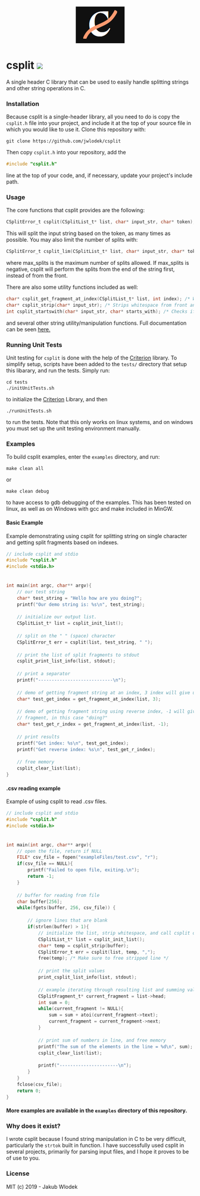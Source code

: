 <p align="center">
    <img src="docs/assets/csplit_logo.png">
</p>

# csplit ![](https://travis-ci.org/jwlodek/csplit.svg?branch=master)

A single header C library that can be used to easily handle splitting strings and other string operations in C.

### Installation

Because csplit is a single-header library, all you need to do is copy the `csplit.h` file into your project, and
include it at the top of your source file in which you would like to use it. Clone this repository with:
```
git clone https://github.com/jwlodek/csplit
```
Then copy `csplit.h` into your repository, add the
```C
#include "csplit.h"
```
line at the top of your code, and, if necessary, update your project's include path.

### Usage

The core functions that csplit provides are the following:
```C
CSplitError_t csplit(CSplitList_t* list, char* input_str, char* token);
```
This will split the input string based on the token, as many times as possible. You may also limit the number of splits with:
```C
CSplitError_t csplit_lim(CSplitList_t* list, char* input_str, char* token, int max_splits);
```
where max_splits is the maximum number of splits allowed. If max_splits is negative, csplit will perform the splits from the end of the string first, instead of from the front.

There are also some utility functions included as well:
```C
char* csplit_get_fragment_at_index(CSplitList_t* list, int index); /* Will return text at given index in list */
char* csplit_strip(char* input_str); /* Strips whitespace from front and rear of string */
int csplit_startswith(char* input_str, char* starts_with); /* Checks if string starts with given token. */
```
and several other string utility/manipulation functions. Full documentation can be seen [here.](https://jwlodek.github.io/csplit)

### Running Unit Tests

Unit testing for `csplit` is done with the help of the [Criterion](https://github.com/Snaipe/Criterion) library. To simplify setup, scripts have been added to the `tests/` directory that setup this libarary, and run the tests. Simply run:
```
cd tests
./initUnitTests.sh
```
to initialize the [Criterion](https://github.com/Snaipe/Criterion) Library, and then
```
./runUnitTests.sh
```
to run the tests. Note that this only works on linux systems, and on windows you must set up the unit testing environment manually.

### Examples

To build csplit examples, enter the `examples` directory, and run:
```
make clean all
```
or
```
make clean debug
```
to have access to gdb debugging of the examples. This has been tested on linux, as well as on Windows with gcc and make included in MinGW.

#### Basic Example

Example demonstrating using csplit for splitting string on single character and getting split fragments based on indexes.
```C
// include csplit and stdio
#include "csplit.h"
#include <stdio.h>


int main(int argc, char** argv){
    // our test string
    char* test_string = "Hello how are you doing?";
    printf("Our demo string is: %s\n", test_string);

    // initialize our output list.
    CSplitList_t* list = csplit_init_list();

    // split on the " " (space) character
    CSplitError_t err = csplit(list, test_string, " ");

    // print the list of split fragments to stdout
    csplit_print_list_info(list, stdout);

    // print a separator
    printf("----------------------------\n");

    // demo of getting fragment string at an index, 3 index will give us "you"
    char* test_get_index = get_fragment_at_index(list, 3);

    // demo of getting fragment string using reverse index, -1 will give us the last
    // fragment, in this case "doing?"
    char* test_get_r_index = get_fragment_at_index(list, -1);

    // print results
    printf("Get index: %s\n", test_get_index);
    printf("Get reverse index: %s\n", test_get_r_index);

    // free memory
    csplit_clear_list(list);
}
```

#### .csv reading example

Example of using csplit to read .csv files.
```C
// include csplit and stdio
#include "csplit.h"
#include <stdio.h>


int main(int argc, char** argv){
    // open the file, return if NULL
    FILE* csv_file = fopen("exampleFiles/test.csv", "r");
    if(csv_file == NULL){
        printf("Failed to open file, exiting.\n");
        return -1;
    }

    // buffer for reading from file
    char buffer[256];
    while(fgets(buffer, 256, csv_file)) {

        // ignore lines that are blank
        if(strlen(buffer) > 1){
            // initialize the list, strip whitespace, and call csplit on commas
            CSplitList_t* list = csplit_init_list();
            char* temp = csplit_strip(buffer);
            CSplitError_t err = csplit(list, temp, ",");
            free(temp); /* Make sure to free stripped line */

            // print the split values
            print_csplit_list_info(list, stdout);

            // example iterating through resulting list and summing values read from .csv file
            CSplitFragment_t* current_fragment = list->head;
            int sum = 0;
            while(current_fragment != NULL){
                sum = sum + atoi(current_fragment->text);
                current_fragment = current_fragment->next;
            }

            // print sum of numbers in line, and free memory
            printf("The sum of the elements in the line = %d\n", sum);
            csplit_clear_list(list);

            printf("----------------------\n");
        }
    }
    fclose(csv_file);
    return 0;
}
```

#### More examples are available in the `examples` directory of this repository.

### Why does it exist?

I wrote csplit because I found string manipulation in C to be very difficult, particularly the `strtok` built in function. I have successfully used csplit in several projects, primarily for parsing input files, and I hope it proves to be of use to you.

### License

MIT (c) 2019 - Jakub Wlodek
